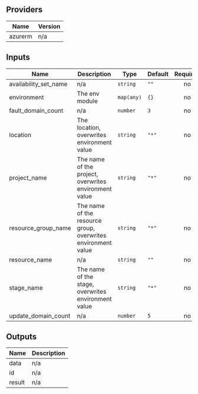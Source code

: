 ## Providers

| Name | Version |
|------|---------|
| azurerm | n/a |

## Inputs

| Name | Description | Type | Default | Required |
|------|-------------|------|---------|:--------:|
| availability\_set\_name | n/a | `string` | `""` | no |
| environment | The env module | `map(any)` | `{}` | no |
| fault\_domain\_count | n/a | `number` | `3` | no |
| location | The location, overwrites environment value | `string` | `"*"` | no |
| project\_name | The name of the project, overwrites environment value | `string` | `"*"` | no |
| resource\_group\_name | The name of the resource group, overwrites environment value | `string` | `"*"` | no |
| resource\_name | n/a | `string` | `""` | no |
| stage\_name | The name of the stage, overwrites environment value | `string` | `"*"` | no |
| update\_domain\_count | n/a | `number` | `5` | no |

## Outputs

| Name | Description |
|------|-------------|
| data | n/a |
| id | n/a |
| result | n/a |

